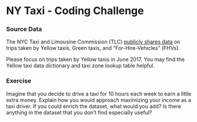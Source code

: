 # NY Taxi - Coding Challenge  

### Source Data
The NYC Taxi and Limousine Commission (TLC) [publicly shares data](https://www1.nyc.gov/site/tlc/about/tlc-trip-record-data.page) on trips taken by Yellow taxis, Green taxis, and “For-Hire-Vehicles” (FHVs).

Please focus on trips taken by Yellow taxis in June 2017. 
You may find the Yellow taxi data dictionary and taxi zone lookup table helpful.

### Exercise
Imagine that you decide to drive a taxi for 10 hours each week to earn a little extra money. Explain how you would approach maximizing your income as a taxi driver.
If you could enrich the dataset, what would you add?  Is there anything in the dataset that you don’t find especially useful?

